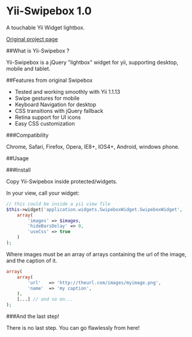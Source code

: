 Yii-Swipebox 1.0
================================

A touchable Yii Widget lightbox.

[Original project page](http://brutaldesign.github.com/swipebox)

##What is Yii-Swipebox ?

Yii-Swipebox is a jQuery "lightbox" widget for yii, supporting desktop, mobile and tablet.

##Features from original Swipebox

- Tested and working smoothly with Yii 1.1.13
- Swipe gestures for mobile
- Keyboard Navigation for desktop
- CSS transitions with jQuery fallback
- Retina support for UI icons
- Easy CSS customization

###Compatibility

Chrome, Safari, Firefox, Opera, IE8+, IOS4+, Android, windows phone.

##Usage

###Install

Copy Yii-Swipebox inside protected/widgets.

In your view, call your widget:
```php
// this could be inside a yii view file
$this->widget('application.widgets.SwipeboxWidget.SwipeboxWidget', 
	array(
		'images' => $images, 
		'hideBarsDelay' => 0, 
		'useCss' => true
	)
); 
```
Where images must be an array of arrays containing the url of the image, and the caption of it.
```php
array(
	array(
		'url' 	=> 'http://theurl.com/images/myimage.png',
		'name' 	=> 'my caption',
	),
	[...] // and so on...
);
```
###And the last step!

There is no last step.
You can go flawlessly from here!


